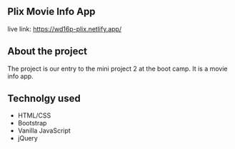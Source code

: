 ﻿## Plix Movie Info App

live link: https://wd16p-plix.netlify.app/

## About the project

  The project is our entry to the mini project 2 at the boot camp. It is a movie info app. 

## Technolgy used

 - HTML/CSS
 - Bootstrap
 - Vanilla JavaScript
 - jQuery
